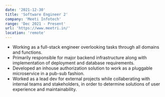 ```yaml
---
date: '2021-12-30'
title: 'Software Engineer 2'
company: 'Meeti Infotech'
range: 'Dec 2021 - Present'
url: 'https://www.meetri.in/'
location: 'remote'
---
```


- Working as a full-stack engineer overlooking tasks through all domains and functions.
- Primarily responsible for major backend infrastructure along with implementation of deployment and database requirements.
- Developed an inhouse authorization solution to work as a pluggable microservice in a pub-sub fashion.
- Worked as a lead dev for external projects while collaberating with internal teams and stakeholders, in order to determine solutions of user experience and maintainability.
